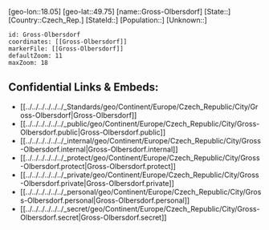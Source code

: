 ﻿---
location: [49.75,18.05]
mapzoom: [7,12] 
mapmarker: city 
type: City
tags:
- geo/City


SpocWebEntityId: 30602
isDeleted: false
confidential: public

---
[geo-lon::18.05]
[geo-lat::49.75]
[name::Gross-Olbersdorf]
[State::]
[Country::Czech_Rep.]
[StateId::]
[Population::]
[Unknown::]


```leaflet
id: Gross-Olbersdorf
coordinates: [[Gross-Olbersdorf]]
markerFile: [[Gross-Olbersdorf]]
defaultZoom: 11 
maxZoom: 18
```


## Confidential Links & Embeds: 
- [[../../../../../../_Standards/geo/Continent/Europe/Czech_Republic/City/Gross-Olbersdorf|Gross-Olbersdorf]] 
- [[../../../../../../_public/geo/Continent/Europe/Czech_Republic/City/Gross-Olbersdorf.public|Gross-Olbersdorf.public]] 
- [[../../../../../../_internal/geo/Continent/Europe/Czech_Republic/City/Gross-Olbersdorf.internal|Gross-Olbersdorf.internal]] 
- [[../../../../../../_protect/geo/Continent/Europe/Czech_Republic/City/Gross-Olbersdorf.protect|Gross-Olbersdorf.protect]] 
- [[../../../../../../_private/geo/Continent/Europe/Czech_Republic/City/Gross-Olbersdorf.private|Gross-Olbersdorf.private]] 
- [[../../../../../../_personal/geo/Continent/Europe/Czech_Republic/City/Gross-Olbersdorf.personal|Gross-Olbersdorf.personal]] 
- [[../../../../../../_secret/geo/Continent/Europe/Czech_Republic/City/Gross-Olbersdorf.secret|Gross-Olbersdorf.secret]] 
